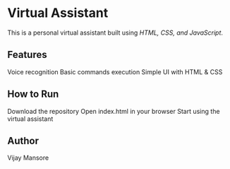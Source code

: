 # Virtual Assistant

This is a personal virtual assistant built using *HTML, CSS, and JavaScript*.

## Features
Voice recognition
Basic commands execution
Simple UI with HTML & CSS

## How to Run
Download the repository
Open index.html in your browser
Start using the virtual assistant 

## Author
Vijay Mansore
